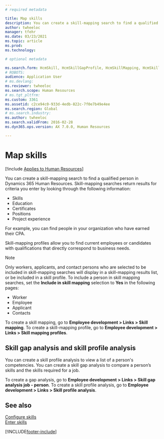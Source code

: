 ```yaml
---
# required metadata

title: Map skills
description: You can create a skill-mapping search to find a qualified person in Dynamics 365 Human Resources.
author: twheeloc
manager: tfehr
ms.date: 03/23/2021
ms.topic: article
ms.prod: 
ms.technology: 

# optional metadata

ms.search.form: HcmSkill, HcmSkillGapProfile, HcmSkillMapping, HcmSkillType, HcmEmployeeDevelopmentWorkspace
# ROBOTS: 
audience: Application User
# ms.devlang: 
ms.reviewer: twheeloc
ms.search.scope: Human Resources
# ms.tgt_pltfrm: 
ms.custom: 3361
ms.assetid: c2ce94c0-933d-4edb-822c-7f0e7b49e4ee
ms.search.region: Global
# ms.search.industry: 
ms.author: twheeloc
ms.search.validFrom: 2016-02-28
ms.dyn365.ops.version: AX 7.0.0, Human Resources

---
```


# Map skills

[!include [Applies to Human Resources](../includes/applies-to-hr.md)]

You can create a skill-mapping search to find a qualified person in Dynamics 365 Human Resources. Skill-mapping searches return results for criteria you enter by looking through the following information:

- Skills
- Education
- Certificates
- Positions
- Project experience

For example, you can find people in your organization who have earned their CPA.

Skill-mapping profiles allow you to find current employees or candidates with qualifications that directly correspond to business needs.

> [!NOTE]
> Only workers, applicants, and contact persons who are selected to be included in skill-mapping searches will display in a skill-mapping results list, or be included in a skill profile. To include a person in skill mapping searches, set the **Include in skill mapping** selection to **Yes** in the following pages:<br>
> - Worker<br>
> - Employee<br>
> - Applicant<br>
> - Contacts<br>

To create a skill mapping, go to **Employee development > Links > Skill mapping**. To create a skill-mapping profile, go to **Employee development > Links > Skill mapping profiles**.

## Skill gap analysis and skill profile analysis

You can create a skill profile analysis to view a list of a person's competencies. You can create a skill gap analysis to compare a person’s skills and the skills required for a job.

To create a gap analysis, go to **Employee development > Links > Skill gap analysis job - person**. To create a skill profile analysis, go to **Employee development > Links > Skill profile analysis**.

## See also

[Configure skills](hr-develop-skills.md)<br>
[Enter skills](hr-develop-enter-skills.md)

[!INCLUDE[footer-include](../includes/footer-banner.md)]
